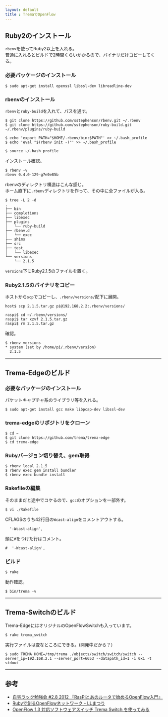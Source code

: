 ```yaml
---
layout: default  
title : TremaでOpenFlow
---
```


## Ruby2のインストール

``rbenv``を使ってRuby2以上を入れる。  
普通に入れるとビルドで2時間くらいかかるので、バイナリだけコピーしてくる。

### 必要パッケージのインストール

~~~
$ sudo apt-get install openssl libssl-dev libreadline-dev
~~~

### rbenvのインストール

``rbenv``と``ruby-build``を入れて、パスを通す。

~~~
$ git clone https://github.com/sstephenson/rbenv.git ~/.rbenv
$ git clone https://github.com/sstephenson/ruby-build.git ~/.rbenv/plugins/ruby-build
 
$ echo 'export PATH="$HOME/.rbenv/bin:$PATH"' >> ~/.bash_profile
$ echo 'eval "$(rbenv init -)"' >> ~/.bash_profile
 
$ source ~/.bash_profile
~~~

インストール確認。

~~~
$ rbenv -v
rbenv 0.4.0-129-g7e0e85b
~~~

rbenvのディレクトリ構造はこんな感じ。  
ホーム直下に``.rbenv``ディレクトリを作って、その中に全ファイルが入る。

~~~
$ tree -L 2 -d
.
├── bin
├── completions
├── libexec
├── plugins
│   └── ruby-build
├── rbenv.d
│   └── exec
├── shims
├── src
├── test
│   └── libexec
└── versions
    └── 2.1.5
~~~

``versions``下にRuby2.1.5のファイルを置く。

### Ruby2.1.5のバイナリをコピー

ホストから``scp``でコピーし、``.rbenv/versions/``配下に展開。  

~~~
host$ scp 2.1.5.tar.gz pi@192.168.2.2:.rbenv/versions/ 
~~~

~~~
raspi$ cd ~/.rbenv/versions/
raspi$ tar xzvf 2.1.5.tar.gz
raspi$ rm 2.1.5.tar.gz
~~~

確認。

~~~
$ rbenv versions
* system (set by /home/pi/.rbenv/version)
  2.1.5
~~~

---

## Trema-Edgeのビルド

### 必要なパッケージのインストール

パケットキャプチャ系のライブラリ等を入れる。

~~~
$ sudo apt-get install gcc make libpcap-dev libssl-dev
~~~

### trema-edgeのリポジトリをクローン

~~~
$ cd ~
$ git clone https://github.com/trema/trema-edge
$ cd trema-edge
~~~

### Rubyバージョン切り替え、gem取得

~~~
$ rbenv local 2.1.5
$ rbenv exec gem install bundler
$ rbenv exec bundle install
~~~

### Rakefileの編集

そのままだと途中でコケるので、``gcc``のオプションを一部外す。

~~~
$ vi ./Rakefile
~~~

CFLAGSのうち42行目の``Wcast-align``をコメントアウトする。

~~~
  '-Wcast-align',
~~~

頭に``#``をつけた行はコメント。

~~~
#  '-Wcast-align',
~~~

### ビルド

~~~
$ rake
~~~

動作確認。

~~~
$ bin/trema -v
~~~

---

## Trema-Switchのビルド

Trema-EdgeにはオリジナルのOpenFlowSwitchも入っています。  

~~~
$ rake trema_switch
~~~

実行ファイルは変なところにできる。(開発中だから？）  

~~~
$ sudo TREMA_HOME=/tmp/trema ./objects/switch/switch/switch --server_ip=192.168.2.1 --server_port=6653 --datapath_id=1 -i 0x1 -t stdout
~~~



---

## 参考

* [自宅ラック勉強会 #2.8 2012
『RasPiとあのルータで始めるOpenFlow入門』](http://www.srchack.org/pub/JITAKU_RACK/2.8_OpenFlow/RasPi_and_whr-g301n_20121229v1.pdf)
* [Rubyで創るOpenFlowネットワーク - LLまつり](http://www.slideshare.net/yuyarin/ll2013-yuyarin-distpptx)
* [OpenFlow 1.3 対応ソフトウェアスイッチ Trema Switch を使ってみる](http://momijiame.tumblr.com/post/80381408957/openflow-1-3-trema-switch)
